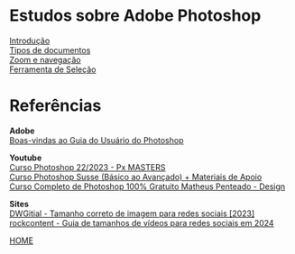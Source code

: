# Estudos sobre Adobe Photoshop

[Introdução](introducao/introducao.md)    
[Tipos de documentos](tipos_documentos/tipos_documentos.md)   
[Zoom e navegação](zoom/zoom.md)   
[Ferramenta de Seleção](selecao/selecao.md)

# Referências

**Adobe**   
[Boas-vindas ao Guia do Usuário do Photoshop](https://helpx.adobe.com/br/photoshop/user-guide.html)   

**Youtube**   
[Curso Photoshop 22/2023 - Px MASTERS](PLquSXjlsANIX1dUMzYkkjI7w4gbH8KO7a)   
[Curso Photoshop Susse (Básico ao Avançado) + Materiais de Apoio](https://www.youtube.com/playlist?list=PLuDfCQO9tvX1x6G-JCINP8SfgneLB7mtV)   
[Curso Completo de Photoshop 100% Gratuito Matheus Penteado - Design](https://www.youtube.com/playlist?list=PL36fy0HIN6VrzMqqsa8I6q3zYR7nSDZmK)   

**Sites**   
[DWGitial - Tamanho correto de imagem para redes sociais [2023]](https://dwdigital.com.br/tamanho-de-imagem-para-redes-sociais-2023/)   
[rockcontent - Guia de tamanhos de vídeos para redes sociais em 2024](https://rockcontent.com/br/blog/tamanhos-de-videos-redes-sociais/)   

[HOME](../README.md)
